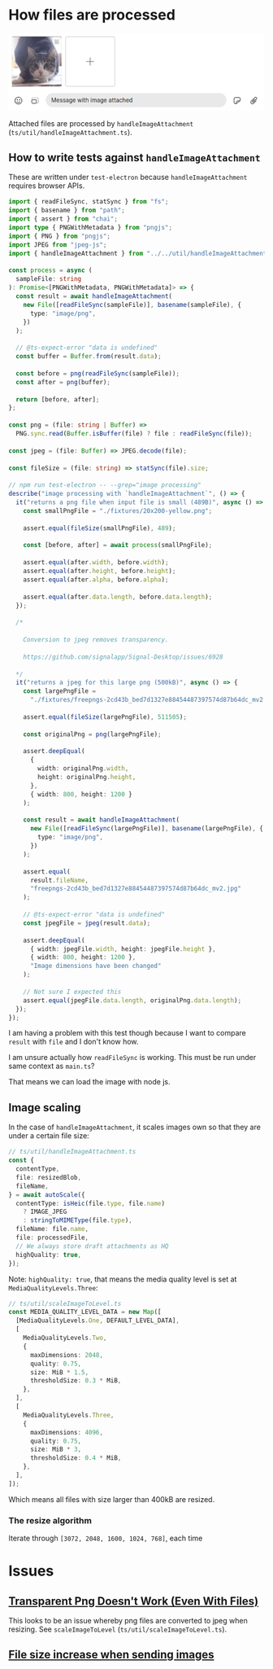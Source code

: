 # How files are processed

![alt text](./assets/how-files-are-processed/message-with-image-attached.png)

Attached files are processed by `handleImageAttachment` (`ts/util/handleImageAttachment.ts`).

## How to write tests against `handleImageAttachment`

These are written under `test-electron` because `handleImageAttachment` requires browser APIs.

```ts
import { readFileSync, statSync } from "fs";
import { basename } from "path";
import { assert } from "chai";
import type { PNGWithMetadata } from "pngjs";
import { PNG } from "pngjs";
import JPEG from "jpeg-js";
import { handleImageAttachment } from "../../util/handleImageAttachment";

const process = async (
  sampleFile: string
): Promise<[PNGWithMetadata, PNGWithMetadata]> => {
  const result = await handleImageAttachment(
    new File([readFileSync(sampleFile)], basename(sampleFile), {
      type: "image/png",
    })
  );

  // @ts-expect-error "data is undefined"
  const buffer = Buffer.from(result.data);

  const before = png(readFileSync(sampleFile));
  const after = png(buffer);

  return [before, after];
};

const png = (file: string | Buffer) =>
  PNG.sync.read(Buffer.isBuffer(file) ? file : readFileSync(file));

const jpeg = (file: Buffer) => JPEG.decode(file);

const fileSize = (file: string) => statSync(file).size;

// npm run test-electron -- --grep="image processing"
describe("image processing with `handleImageAttachment`", () => {
  it("returns a png file when input file is small (489B)", async () => {
    const smallPngFile = "./fixtures/20x200-yellow.png";

    assert.equal(fileSize(smallPngFile), 489);

    const [before, after] = await process(smallPngFile);

    assert.equal(after.width, before.width);
    assert.equal(after.height, before.height);
    assert.equal(after.alpha, before.alpha);

    assert.equal(after.data.length, before.data.length);
  });

  /*
  
    Conversion to jpeg removes transparency.

    https://github.com/signalapp/Signal-Desktop/issues/6928

  */
  it("returns a jpeg for this large png (500kB)", async () => {
    const largePngFile =
      "./fixtures/freepngs-2cd43b_bed7d1327e88454487397574d87b64dc_mv2.png";

    assert.equal(fileSize(largePngFile), 511505);

    const originalPng = png(largePngFile);

    assert.deepEqual(
      {
        width: originalPng.width,
        height: originalPng.height,
      },
      { width: 800, height: 1200 }
    );

    const result = await handleImageAttachment(
      new File([readFileSync(largePngFile)], basename(largePngFile), {
        type: "image/png",
      })
    );

    assert.equal(
      result.fileName,
      "freepngs-2cd43b_bed7d1327e88454487397574d87b64dc_mv2.jpg"
    );

    // @ts-expect-error "data is undefined"
    const jpegFile = jpeg(result.data);

    assert.deepEqual(
      { width: jpegFile.width, height: jpegFile.height },
      { width: 800, height: 1200 },
      "Image dimensions have been changed"
    );

    // Not sure I expected this
    assert.equal(jpegFile.data.length, originalPng.data.length);
  });
});
```

I am having a problem with this test though because I want to compare `result` with `file` and I don't know how.

I am unsure actually how `readFileSync` is working. This must be run under same context as `main.ts`?

That means we can load the image with node js.

## Image scaling

In the case of `handleImageAttachment`, it scales images own so that they are under a certain file size:

```ts
// ts/util/handleImageAttachment.ts
const {
  contentType,
  file: resizedBlob,
  fileName,
} = await autoScale({
  contentType: isHeic(file.type, file.name)
    ? IMAGE_JPEG
    : stringToMIMEType(file.type),
  fileName: file.name,
  file: processedFile,
  // We always store draft attachments as HQ
  highQuality: true,
});
```

Note: `highQuality: true`, that means the media quality level is set at `MediaQualityLevels.Three`:

```ts
// ts/util/scaleImageToLevel.ts
const MEDIA_QUALITY_LEVEL_DATA = new Map([
  [MediaQualityLevels.One, DEFAULT_LEVEL_DATA],
  [
    MediaQualityLevels.Two,
    {
      maxDimensions: 2048,
      quality: 0.75,
      size: MiB * 1.5,
      thresholdSize: 0.3 * MiB,
    },
  ],
  [
    MediaQualityLevels.Three,
    {
      maxDimensions: 4096,
      quality: 0.75,
      size: MiB * 3,
      thresholdSize: 0.4 * MiB,
    },
  ],
]);
```

Which means all files with size larger than 400kB are resized.

### The resize algorithm

Iterate through `[3072, 2048, 1600, 1024, 768]`, each time

# Issues

## [Transparent Png Doesn't Work (Even With Files)](https://github.com/signalapp/Signal-Desktop/issues/6928)

This looks to be an issue whereby png files are converted to jpeg when resizing. See `scaleImageToLevel` (`ts/util/scaleImageToLevel.ts`).

## [File size increase when sending images](https://github.com/signalapp/Signal-Desktop/issues/6881)
